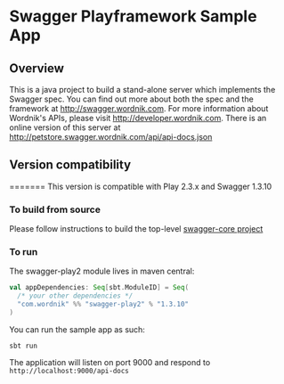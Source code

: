# Swagger Playframework Sample App

## Overview
This is a java project to build a stand-alone server which implements the Swagger spec.  You can find out 
more about both the spec and the framework at http://swagger.wordnik.com.  For more information 
about Wordnik's APIs, please visit http://developer.wordnik.com.  There is an online version of this
server at http://petstore.swagger.wordnik.com/api/api-docs.json

## Version compatibility
=======
This version is compatible with Play 2.3.x and Swagger 1.3.10

### To build from source
Please follow instructions to build the top-level [swagger-core project](https://github.com/wordnik/swagger-core)

### To run
The swagger-play2 module lives in maven central:

```scala
val appDependencies: Seq[sbt.ModuleID] = Seq(
  /* your other dependencies */
  "com.wordnik" %% "swagger-play2" % "1.3.10"
)
```

You can run the sample app as such:

````
sbt run
````

The application will listen on port 9000 and respond to `http://localhost:9000/api-docs`
